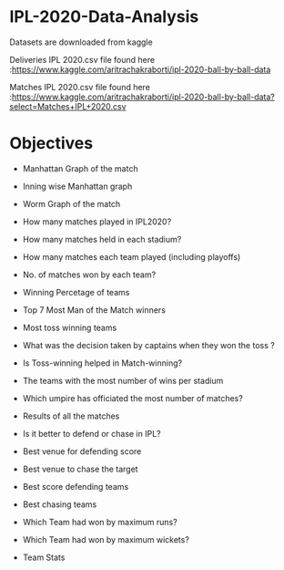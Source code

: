 # IPL-2020-Data-Analysis

Datasets are downloaded from kaggle 

Deliveries IPL 2020.csv file found here :https://www.kaggle.com/aritrachakraborti/ipl-2020-ball-by-ball-data

Matches IPL 2020.csv file found here :https://www.kaggle.com/aritrachakraborti/ipl-2020-ball-by-ball-data?select=Matches+IPL+2020.csv

# Objectives

* Manhattan Graph of the match

* Inning wise Manhattan graph

* Worm Graph of the match

* How many matches played in IPL2020?

* How many matches held in each stadium?

* How many matches each team played (including playoffs) 

* No. of matches won by each team?

* Winning Percetage of teams

* Top 7 Most Man of the Match winners

* Most toss winning teams

* What was the decision taken by captains when they won the toss ?

* Is Toss-winning helped in Match-winning?

* The teams with the most number of wins per stadium

* Which umpire has officiated the most number of matches?

* Results of all the matches

* Is it better to defend or chase in IPL?

* Best venue for defending score

* Best venue to chase the target

* Best score defending teams

* Best chasing teams

* Which Team had won by maximum runs?

* Which Team had won by maximum wickets?

* Team Stats
